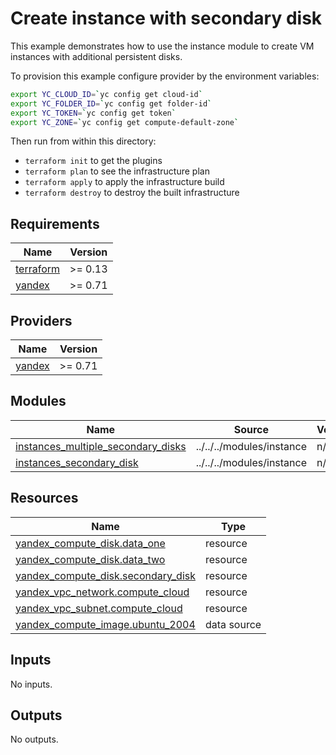 # Create instance with secondary disk

This example demonstrates how to use the instance module to create VM instances with additional persistent disks.

To provision this example configure provider by the environment variables:

```bash
export YC_CLOUD_ID=`yc config get cloud-id`
export YC_FOLDER_ID=`yc config get folder-id`
export YC_TOKEN=`yc config get token`
export YC_ZONE=`yc config get compute-default-zone`
```

Then run from within this directory:

* `terraform init` to get the plugins
* `terraform plan` to see the infrastructure plan
* `terraform apply` to apply the infrastructure build
* `terraform destroy` to destroy the built infrastructure

<!-- BEGINNING OF PRE-COMMIT-TERRAFORM DOCS HOOK -->
## Requirements

| Name | Version |
|------|---------|
| <a name="requirement_terraform"></a> [terraform](#requirement\_terraform) | >= 0.13 |
| <a name="requirement_yandex"></a> [yandex](#requirement\_yandex) | >= 0.71 |

## Providers

| Name | Version |
|------|---------|
| <a name="provider_yandex"></a> [yandex](#provider\_yandex) | >= 0.71 |

## Modules

| Name | Source | Version |
|------|--------|---------|
| <a name="module_instances_multiple_secondary_disks"></a> [instances\_multiple\_secondary\_disks](#module\_instances\_multiple\_secondary\_disks) | ../../../modules/instance | n/a |
| <a name="module_instances_secondary_disk"></a> [instances\_secondary\_disk](#module\_instances\_secondary\_disk) | ../../../modules/instance | n/a |

## Resources

| Name | Type |
|------|------|
| [yandex_compute_disk.data_one](https://registry.terraform.io/providers/yandex-cloud/yandex/latest/docs/resources/compute_disk) | resource |
| [yandex_compute_disk.data_two](https://registry.terraform.io/providers/yandex-cloud/yandex/latest/docs/resources/compute_disk) | resource |
| [yandex_compute_disk.secondary_disk](https://registry.terraform.io/providers/yandex-cloud/yandex/latest/docs/resources/compute_disk) | resource |
| [yandex_vpc_network.compute_cloud](https://registry.terraform.io/providers/yandex-cloud/yandex/latest/docs/resources/vpc_network) | resource |
| [yandex_vpc_subnet.compute_cloud](https://registry.terraform.io/providers/yandex-cloud/yandex/latest/docs/resources/vpc_subnet) | resource |
| [yandex_compute_image.ubuntu_2004](https://registry.terraform.io/providers/yandex-cloud/yandex/latest/docs/data-sources/compute_image) | data source |

## Inputs

No inputs.

## Outputs

No outputs.
<!-- END OF PRE-COMMIT-TERRAFORM DOCS HOOK -->
